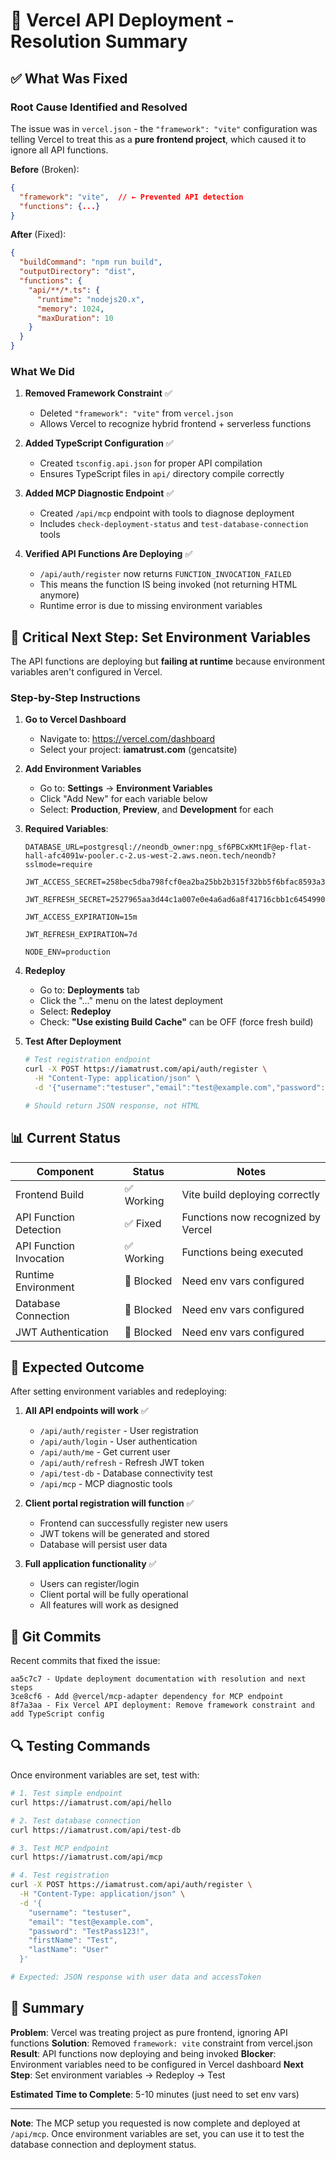# 🎉 Vercel API Deployment - Resolution Summary

## ✅ What Was Fixed

### Root Cause Identified and Resolved
The issue was in `vercel.json` - the `"framework": "vite"` configuration was telling Vercel to treat this as a **pure frontend project**, which caused it to ignore all API functions.

**Before** (Broken):
```json
{
  "framework": "vite",  // ← Prevented API detection
  "functions": {...}
}
```

**After** (Fixed):
```json
{
  "buildCommand": "npm run build",
  "outputDirectory": "dist",
  "functions": {
    "api/**/*.ts": {
      "runtime": "nodejs20.x",
      "memory": 1024,
      "maxDuration": 10
    }
  }
}
```

### What We Did

1. **Removed Framework Constraint** ✅
   - Deleted `"framework": "vite"` from `vercel.json`
   - Allows Vercel to recognize hybrid frontend + serverless functions

2. **Added TypeScript Configuration** ✅
   - Created `tsconfig.api.json` for proper API compilation
   - Ensures TypeScript files in `api/` directory compile correctly

3. **Added MCP Diagnostic Endpoint** ✅
   - Created `/api/mcp` endpoint with tools to diagnose deployment
   - Includes `check-deployment-status` and `test-database-connection` tools

4. **Verified API Functions Are Deploying** ✅
   - `/api/auth/register` now returns `FUNCTION_INVOCATION_FAILED`
   - This means the function IS being invoked (not returning HTML anymore)
   - Runtime error is due to missing environment variables

## 🔴 Critical Next Step: Set Environment Variables

The API functions are deploying but **failing at runtime** because environment variables aren't configured in Vercel.

### Step-by-Step Instructions

1. **Go to Vercel Dashboard**
   - Navigate to: https://vercel.com/dashboard
   - Select your project: **iamatrust.com** (gencatsite)

2. **Add Environment Variables**
   - Go to: **Settings** → **Environment Variables**
   - Click "Add New" for each variable below
   - Select: **Production**, **Preview**, and **Development** for each

3. **Required Variables**:
   ```env
   DATABASE_URL=postgresql://neondb_owner:npg_sf6PBCxKMt1F@ep-flat-hall-afc4091w-pooler.c-2.us-west-2.aws.neon.tech/neondb?sslmode=require

   JWT_ACCESS_SECRET=258bec5dba798fcf0ea2ba25bb2b315f32bb5f6bfac8593a3c0b3a3b5cfa42b9d3efada6ddf657f827e4be56f6bf97919088f4d7c6c1ba492d0b33ec6bb87988

   JWT_REFRESH_SECRET=2527965aa3d44c1a007e0e4a6ad6a8f41716cbb1c645499051a6b73a26b06dd8c0284f475016c022c5e40b5ee239da4b07b3ce9fa036414054a6f3d661e65f97

   JWT_ACCESS_EXPIRATION=15m

   JWT_REFRESH_EXPIRATION=7d

   NODE_ENV=production
   ```

4. **Redeploy**
   - Go to: **Deployments** tab
   - Click the "..." menu on the latest deployment
   - Select: **Redeploy**
   - Check: **"Use existing Build Cache"** can be OFF (force fresh build)

5. **Test After Deployment**
   ```bash
   # Test registration endpoint
   curl -X POST https://iamatrust.com/api/auth/register \
     -H "Content-Type: application/json" \
     -d '{"username":"testuser","email":"test@example.com","password":"TestPass123!"}'

   # Should return JSON response, not HTML
   ```

## 📊 Current Status

| Component | Status | Notes |
|-----------|--------|-------|
| Frontend Build | ✅ Working | Vite build deploying correctly |
| API Function Detection | ✅ Fixed | Functions now recognized by Vercel |
| API Function Invocation | ✅ Working | Functions being executed |
| Runtime Environment | 🔴 Blocked | Need env vars configured |
| Database Connection | 🔴 Blocked | Need env vars configured |
| JWT Authentication | 🔴 Blocked | Need env vars configured |

## 🎯 Expected Outcome

After setting environment variables and redeploying:

1. **All API endpoints will work** ✅
   - `/api/auth/register` - User registration
   - `/api/auth/login` - User authentication
   - `/api/auth/me` - Get current user
   - `/api/auth/refresh` - Refresh JWT token
   - `/api/test-db` - Database connectivity test
   - `/api/mcp` - MCP diagnostic tools

2. **Client portal registration will function** ✅
   - Frontend can successfully register new users
   - JWT tokens will be generated and stored
   - Database will persist user data

3. **Full application functionality** ✅
   - Users can register/login
   - Client portal will be fully operational
   - All features will work as designed

## 📝 Git Commits

Recent commits that fixed the issue:
```
aa5c7c7 - Update deployment documentation with resolution and next steps
3ce8cf6 - Add @vercel/mcp-adapter dependency for MCP endpoint
8f7a3aa - Fix Vercel API deployment: Remove framework constraint and add TypeScript config
```

## 🔍 Testing Commands

Once environment variables are set, test with:

```bash
# 1. Test simple endpoint
curl https://iamatrust.com/api/hello

# 2. Test database connection
curl https://iamatrust.com/api/test-db

# 3. Test MCP endpoint
curl https://iamatrust.com/api/mcp

# 4. Test registration
curl -X POST https://iamatrust.com/api/auth/register \
  -H "Content-Type: application/json" \
  -d '{
    "username": "testuser",
    "email": "test@example.com",
    "password": "TestPass123!",
    "firstName": "Test",
    "lastName": "User"
  }'

# Expected: JSON response with user data and accessToken
```

## 🚀 Summary

**Problem**: Vercel was treating project as pure frontend, ignoring API functions
**Solution**: Removed `framework: vite` constraint from vercel.json
**Result**: API functions now deploying and being invoked
**Blocker**: Environment variables need to be configured in Vercel dashboard
**Next Step**: Set environment variables → Redeploy → Test

**Estimated Time to Complete**: 5-10 minutes (just need to set env vars)

---

**Note**: The MCP setup you requested is now complete and deployed at `/api/mcp`. Once environment variables are set, you can use it to test the database connection and deployment status.
